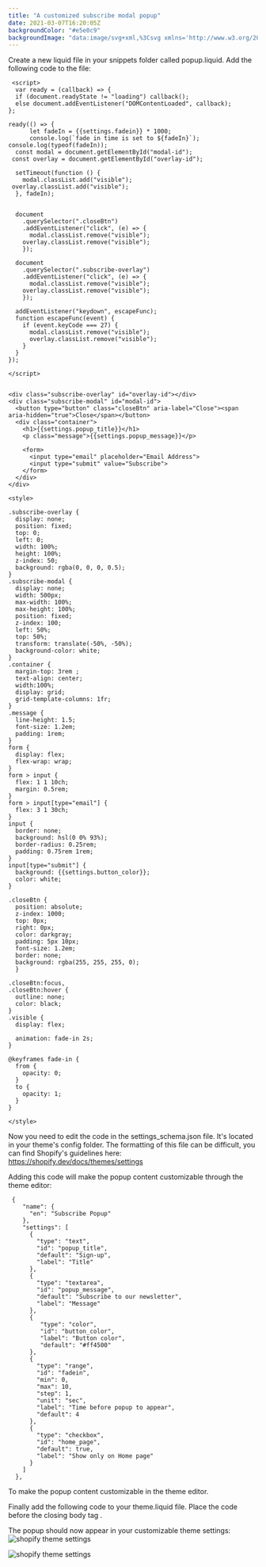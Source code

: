 ```yaml
---
title: "A customized subscribe modal popup"
date: 2021-03-07T16:20:05Z
backgroundColor: "#e5e0c9"
backgroundImage: "data:image/svg+xml,%3Csvg xmlns='http://www.w3.org/2000/svg' viewBox='0 0 80 80' width='80' height='80'%3E%3Cpath fill='%2355245a' fill-opacity='1' d='M14 16H9v-2h5V9.87a4 4 0 1 1 2 0V14h5v2h-5v15.95A10 10 0 0 0 23.66 27l-3.46-2 8.2-2.2-2.9 5a12 12 0 0 1-21 0l-2.89-5 8.2 2.2-3.47 2A10 10 0 0 0 14 31.95V16zm40 40h-5v-2h5v-4.13a4 4 0 1 1 2 0V54h5v2h-5v15.95A10 10 0 0 0 63.66 67l-3.47-2 8.2-2.2-2.88 5a12 12 0 0 1-21.02 0l-2.88-5 8.2 2.2-3.47 2A10 10 0 0 0 54 71.95V56zm-39 6a2 2 0 1 1 0-4 2 2 0 0 1 0 4zm40-40a2 2 0 1 1 0-4 2 2 0 0 1 0 4zM15 8a2 2 0 1 0 0-4 2 2 0 0 0 0 4zm40 40a2 2 0 1 0 0-4 2 2 0 0 0 0 4z'%3E%3C/path%3E%3C/svg%3E"
---
```


Create a new liquid file in your snippets folder called popup.liquid.
Add the following code to the file:

```
 <script>
  var ready = (callback) => {
  if (document.readyState != "loading") callback();
  else document.addEventListener("DOMContentLoaded", callback);
};

ready(() => {
      let fadeIn = {{settings.fadein}} * 1000;
      console.log(`fade in time is set to ${fadeIn}`);
console.log(typeof(fadeIn));
  const modal = document.getElementById("modal-id");
 const overlay = document.getElementById("overlay-id");

  setTimeout(function () {
    modal.classList.add("visible");
 overlay.classList.add("visible");
  }, fadeIn);


  document
    .querySelector(".closeBtn")
    .addEventListener("click", (e) => {
      modal.classList.remove("visible");
    overlay.classList.remove("visible");
    });

  document
    .querySelector(".subscribe-overlay")
    .addEventListener("click", (e) => {
      modal.classList.remove("visible");
    overlay.classList.remove("visible");
    });

  addEventListener("keydown", escapeFunc);
  function escapeFunc(event) {
    if (event.keyCode === 27) {
      modal.classList.remove("visible");
      overlay.classList.remove("visible");
    }
  }
});

</script>


<div class="subscribe-overlay" id="overlay-id"></div>
<div class="subscribe-modal" id="modal-id">
  <button type="button" class="closeBtn" aria-label="Close"><span aria-hidden="true">Close</span></button>
  <div class="container">
    <h1>{{settings.popup_title}}</h1>
    <p class="message">{{settings.popup_message}}</p>

    <form>
      <input type="email" placeholder="Email Address">
      <input type="submit" value="Subscribe">
    </form>
  </div>
</div>

<style>

.subscribe-overlay {
  display: none;
  position: fixed;
  top: 0;
  left: 0;
  width: 100%;
  height: 100%;
  z-index: 50;
  background: rgba(0, 0, 0, 0.5);
}
.subscribe-modal {
  display: none;
  width: 500px;
  max-width: 100%;
  max-height: 100%;
  position: fixed;
  z-index: 100;
  left: 50%;
  top: 50%;
  transform: translate(-50%, -50%);
  background-color: white;
}
.container {
  margin-top: 3rem ;
  text-align: center;
  width:100%;
  display: grid;
  grid-template-columns: 1fr;
}
.message {
  line-height: 1.5;
  font-size: 1.2em;
  padding: 1rem;
}
form {
  display: flex;
  flex-wrap: wrap;
}
form > input {
  flex: 1 1 10ch;
  margin: 0.5rem;
}
form > input[type="email"] {
  flex: 3 1 30ch;
}
input {
  border: none;
  background: hsl(0 0% 93%);
  border-radius: 0.25rem;
  padding: 0.75rem 1rem;
}
input[type="submit"] {
  background: {{settings.button_color}};
  color: white;
}

.closeBtn {
  position: absolute;
  z-index: 1000;
  top: 0px;
  right: 0px;
  color: darkgray;
  padding: 5px 10px;
  font-size: 1.2em;
  border: none;
  background: rgba(255, 255, 255, 0);
  }

.closeBtn:focus,
.closeBtn:hover {
  outline: none;
  color: black;
}
.visible {
  display: flex;

  animation: fade-in 2s;
}

@keyframes fade-in {
  from {
    opacity: 0;
  }
  to {
    opacity: 1;
  }
}

</style>
```

Now you need to edit the code in the settings_schema.json file. It's located in your theme's config folder. The formatting of this file can be difficult, you can find Shopify's guidelines here: https://shopify.dev/docs/themes/settings

Adding this code will make the popup content customizable through the theme editor:

```
 {
    "name": {
      "en": "Subscribe Popup"
    },
    "settings": [
      {
        "type": "text",
        "id": "popup_title",
        "default": "Sign-up",
        "label": "Title"
      },
      {
        "type": "textarea",
        "id": "popup_message",
        "default": "Subscribe to our newsletter",
        "label": "Message"
      },
      {
         "type": "color",
         "id": "button_color",
         "label": "Button color",
         "default": "#ff4500"
      },
      {
        "type": "range",
        "id": "fadein",
        "min": 0,
        "max": 10,
        "step": 1,
        "unit": "sec",
        "label": "Time before popup to appear",
        "default": 4
      },
      {
        "type": "checkbox",
        "id": "home_page",
        "default": true,
        "label": "Show only on Home page"
      }
    ]
  },
```

To make the popup content customizable in the theme editor.

Finally add the following code to your theme.liquid file. Place the code before the closing body tag </body>.

The popup should now appear in your customizable theme settings:
![shopify theme settings](images/settings1.png)

![shopify theme settings](images/settings.png)
